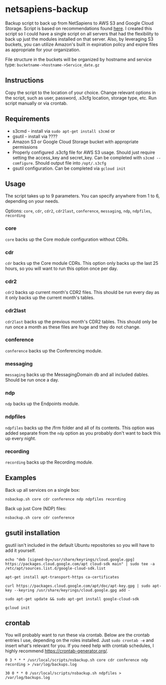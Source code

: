 # netsapiens-backup
Backup script to back up from NetSapiens to AWS S3 and Google Cloud Storage.  Script is based on recommendations found [here](https://help.netsapiens.com/hc/en-us/articles/205235690-What-Commands-Should-I-Execute-For-Scheduled-Backups-).  I created this script so I could have a single script on all servers that had the flexibility to back up just the modules installed on that server.  Also, by leveraging S3 buckets, you can utilize Amazon's built in expiration policy and expire files as appropriate for your organization.

File structure in the buckets will be organized by hostname and service type: `bucketname->hostname->Service_date.gz`

## Instructions
Copy the script to the location of your choice.  Change relevant options in the script, such as user, password, .s3cfg location, storage type, etc.  Run script manually or via crontab.

## Requirements
* s3cmd - install via `sudo apt-get install s3cmd`
or
* gsutil - install via ????
* Amazon S3 or Google Cloud Storage bucket with appropriate permissions
* Properly configured .s3cfg file for AWS S3 usage.  Should just require setting the access_key and secret_key.  Can be completed with `s3cmd --comfigure`.  Should output file into `/opt/.s3cfg`
* gsutil configuration.  Can be completed via `gcloud init`

## Usage
The script takes up to 9 parameters.  You can specify anywhere from 1 to 6, depending on your needs.

Options: `core`, `cdr`, `cdr2`, `cdr2last`, `conference`, `messaging`, `ndp`, `ndpfiles`, `recording`

### core
`core` backs up the Core module configuration without CDRs.

### cdr
`cdr` backs up the Core module CDRs.  This option only backs up the last 25 hours, so you will want to run this option once per day.

### cdr2
`cdr2` backs up current month's CDR2 files.  This should be run every day as it only backs up the current month's tables.

### cdr2last
`cdr2last` backs up the previous month's CDR2 tables.  This should only be run once a month as these files are huge and they do not change.

### conference
`conference` backs up the Conferencing module.

### messaging
`messaging` backs up the MessagingDomain db and all included dables.  Should be run once a day.

### ndp
`ndp` backs up the Endpoints module.

### ndpfiles
`ndpfiles` backs up the /frm folder and all of its contents.  This option was added separate from the `ndp` option as you probably don't want to back this up every night.

### recording
`recording` backs up the Recording module.

## Examples

Back up all services on a single box:

`nsbackup.sh core cdr conference ndp ndpfiles recording`

Back up just Core (NDP) files:

`nsbackup.sh core cdr conference`

## gsutil installation

gsutil isn't included in the default Ubuntu repositories so you will have to add it yourself.

`echo "deb [signed-by=/usr/share/keyrings/cloud.google.gpg] https://packages.cloud.google.com/apt cloud-sdk main" | sudo tee -a /etc/apt/sources.list.d/google-cloud-sdk.list`

`apt-get install apt-transport-https ca-certificates`

`curl https://packages.cloud.google.com/apt/doc/apt-key.gpg | sudo apt-key --keyring /usr/share/keyrings/cloud.google.gpg add -`

`sudo apt-get update && sudo apt-get install google-cloud-sdk`

`gcloud init`

## crontab
You will probably want to run these via crontab.  Below are the crontab entries I use, depending on the roles installed.  Just `sudo crontab -e` and insert what's relevant for you.  If you need help with crontab schedules, I highly recommend https://crontab-generator.org/.

`0 3 * * * /usr/local/scripts/nsbackup.sh core cdr conference ndp recording > /var/log/backups.log`

`30 0 * * 0 /usr/local/scripts/nsbackup.sh ndpfiles > /var/log/backups.log`
